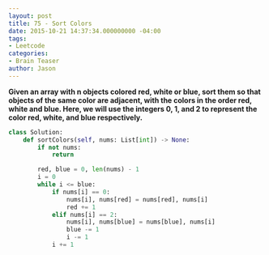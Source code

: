 ```yaml
---
layout: post
title: 75 - Sort Colors
date: 2015-10-21 14:37:34.000000000 -04:00
tags:
- Leetcode
categories:
- Brain Teaser
author: Jason
---
```

**Given an array with n objects colored red, white or blue, sort them so that objects of the same color are adjacent, with the colors in the order red, white and blue. Here, we will use the integers 0, 1, and 2 to represent the color red, white, and blue respectively.**

``` python
class Solution:
    def sortColors(self, nums: List[int]) -> None:
        if not nums:
            return

        red, blue = 0, len(nums) - 1
        i = 0
        while i <= blue:
            if nums[i] == 0:
                nums[i], nums[red] = nums[red], nums[i]
                red += 1
            elif nums[i] == 2:
                nums[i], nums[blue] = nums[blue], nums[i]
                blue -= 1
                i -= 1
            i += 1
```
